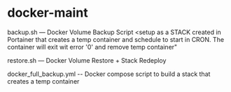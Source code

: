 # docker-maint

backup.sh — Docker Volume Backup Script <setup as a STACK created in Portainer that creates a temp container and schedule to start in CRON. The container will exit wit error '0' and remove temp container"

restore.sh — Docker Volume Restore + Stack Redeploy

docker_full_backup.yml -- Docker compose script to build a stack that creates a temp container 
